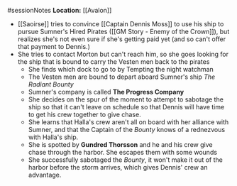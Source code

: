 #sessionNotes 
**Location:** [[Avalon]]

- [[Saoirse]] tries to convince [[Captain Dennis Moss]] to use his ship to pursue Sumner's Hired Pirates ([[GM Story - Enemy of the Crown]]), but realizes she's not even sure if she's getting paid yet (and so can't offer that payment to Dennis.)
- She tries to contact Morton but can't reach him, so she goes looking for the ship that is bound to carry the Vesten men back to the pirates
	- She finds which dock to go to by Tempting the night watchman
	- The Vesten men are bound to depart aboard Sumner's ship *The Radiant Bounty*
	- Sumner's company is called **The Progress Company**
	- She decides on the spur of the moment to attempt to sabotage the ship so that it can't leave on schedule so that Dennis will have time to get his crew together to give chase.
	- She learns that Halla's crew aren't all on board with her alliance with Sumner, and that the Captain of the *Bounty* knows of a rednezvous with Halla's ship.
	- She is spotted by **Gundred Thorsson** and he and his crew give chase through the harbor.  She escapes them with some wounds
	- She successfully sabotaged the *Bounty*, it won't make it out of the harbor before the storm arrives, which gives Dennis' crew an advantage.